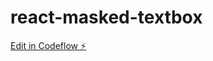 # react-masked-textbox

[Edit in Codeflow ⚡️](https://stackblitz.com/~/github.com/theanuraggupta/react-masked-textbox)